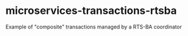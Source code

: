 # microservices-transactions-rtsba
Example of "composite" transactions managed by a RTS-BA coordinator
